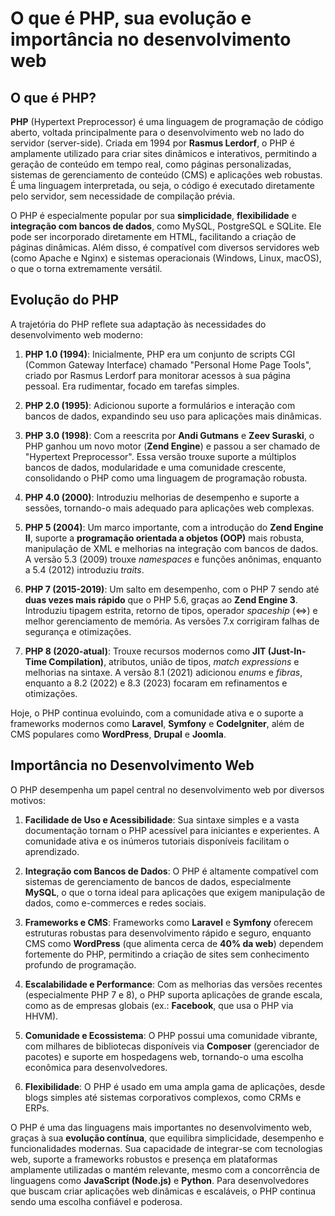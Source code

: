 # O que é PHP, sua evolução e importância no desenvolvimento web

## O que é PHP?

**PHP** (Hypertext Preprocessor) é uma linguagem de programação de código aberto, voltada principalmente para o desenvolvimento web no lado do servidor (server-side). Criada em 1994 por **Rasmus Lerdorf**, o PHP é amplamente utilizado para criar sites dinâmicos e interativos, permitindo a geração de conteúdo em tempo real, como páginas personalizadas, sistemas de gerenciamento de conteúdo (CMS) e aplicações web robustas. É uma linguagem interpretada, ou seja, o código é executado diretamente pelo servidor, sem necessidade de compilação prévia.

O PHP é especialmente popular por sua **simplicidade**, **flexibilidade** e **integração com bancos de dados**, como MySQL, PostgreSQL e SQLite. Ele pode ser incorporado diretamente em HTML, facilitando a criação de páginas dinâmicas. Além disso, é compatível com diversos servidores web (como Apache e Nginx) e sistemas operacionais (Windows, Linux, macOS), o que o torna extremamente versátil.

## Evolução do PHP

A trajetória do PHP reflete sua adaptação às necessidades do desenvolvimento web moderno:

1. **PHP 1.0 (1994)**: Inicialmente, PHP era um conjunto de scripts CGI (Common Gateway Interface) chamado "Personal Home Page Tools", criado por Rasmus Lerdorf para monitorar acessos à sua página pessoal. Era rudimentar, focado em tarefas simples.

2. **PHP 2.0 (1995)**: Adicionou suporte a formulários e interação com bancos de dados, expandindo seu uso para aplicações mais dinâmicas.

3. **PHP 3.0 (1998)**: Com a reescrita por **Andi Gutmans** e **Zeev Suraski**, o PHP ganhou um novo motor (**Zend Engine**) e passou a ser chamado de "Hypertext Preprocessor". Essa versão trouxe suporte a múltiplos bancos de dados, modularidade e uma comunidade crescente, consolidando o PHP como uma linguagem de programação robusta.

4. **PHP 4.0 (2000)**: Introduziu melhorias de desempenho e suporte a sessões, tornando-o mais adequado para aplicações web complexas.

5. **PHP 5 (2004)**: Um marco importante, com a introdução do **Zend Engine II**, suporte a **programação orientada a objetos (OOP)** mais robusta, manipulação de XML e melhorias na integração com bancos de dados. A versão 5.3 (2009) trouxe *namespaces* e funções anônimas, enquanto a 5.4 (2012) introduziu *traits*.

6. **PHP 7 (2015-2019)**: Um salto em desempenho, com o PHP 7 sendo até **duas vezes mais rápido** que o PHP 5.6, graças ao **Zend Engine 3**. Introduziu tipagem estrita, retorno de tipos, operador *spaceship* (<=>) e melhor gerenciamento de memória. As versões 7.x corrigiram falhas de segurança e otimizações.

7. **PHP 8 (2020-atual)**: Trouxe recursos modernos como **JIT (Just-In-Time Compilation)**, atributos, união de tipos, *match expressions* e melhorias na sintaxe. A versão 8.1 (2021) adicionou *enums* e *fibras*, enquanto a 8.2 (2022) e 8.3 (2023) focaram em refinamentos e otimizações.

Hoje, o PHP continua evoluindo, com a comunidade ativa e o suporte a frameworks modernos como **Laravel**, **Symfony** e **CodeIgniter**, além de CMS populares como **WordPress**, **Drupal** e **Joomla**.

## Importância no Desenvolvimento Web

O PHP desempenha um papel central no desenvolvimento web por diversos motivos:

1. **Facilidade de Uso e Acessibilidade**: Sua sintaxe simples e a vasta documentação tornam o PHP acessível para iniciantes e experientes. A comunidade ativa e os inúmeros tutoriais disponíveis facilitam o aprendizado.

2. **Integração com Bancos de Dados**: O PHP é altamente compatível com sistemas de gerenciamento de bancos de dados, especialmente **MySQL**, o que o torna ideal para aplicações que exigem manipulação de dados, como e-commerces e redes sociais.

3. **Frameworks e CMS**: Frameworks como **Laravel** e **Symfony** oferecem estruturas robustas para desenvolvimento rápido e seguro, enquanto CMS como **WordPress** (que alimenta cerca de **40% da web**) dependem fortemente do PHP, permitindo a criação de sites sem conhecimento profundo de programação.

4. **Escalabilidade e Performance**: Com as melhorias das versões recentes (especialmente PHP 7 e 8), o PHP suporta aplicações de grande escala, como as de empresas globais (ex.: **Facebook**, que usa o PHP via HHVM).

5. **Comunidade e Ecossistema**: O PHP possui uma comunidade vibrante, com milhares de bibliotecas disponíveis via **Composer** (gerenciador de pacotes) e suporte em hospedagens web, tornando-o uma escolha econômica para desenvolvedores.

6. **Flexibilidade**: O PHP é usado em uma ampla gama de aplicações, desde blogs simples até sistemas corporativos complexos, como CRMs e ERPs.

O PHP é uma das linguagens mais importantes no desenvolvimento web, graças à sua **evolução contínua**, que equilibra simplicidade, desempenho e funcionalidades modernas. Sua capacidade de integrar-se com tecnologias web, suporte a frameworks robustos e presença em plataformas amplamente utilizadas o mantém relevante, mesmo com a concorrência de linguagens como **JavaScript (Node.js)** e **Python**. Para desenvolvedores que buscam criar aplicações web dinâmicas e escaláveis, o PHP continua sendo uma escolha confiável e poderosa.
